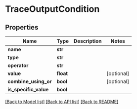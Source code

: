 # TraceOutputCondition

## Properties
Name | Type | Description | Notes
------------ | ------------- | ------------- | -------------
**name** | **str** |  | 
**type** | **str** |  | 
**operator** | **str** |  | 
**value** | **float** |  | [optional] 
**combine_using_or** | **bool** |  | [optional] 
**is_specific_value** | **bool** |  | 

[[Back to Model list]](../README.md#documentation-for-models) [[Back to API list]](../README.md#documentation-for-api-endpoints) [[Back to README]](../README.md)

